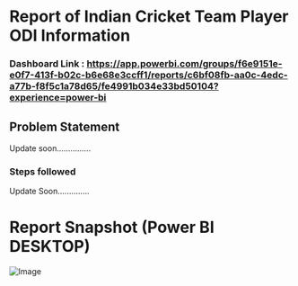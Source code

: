 # Report of Indian Cricket Team Player ODI Information

### Dashboard Link : https://app.powerbi.com/groups/f6e9151e-e0f7-413f-b02c-b6e68e3ccff1/reports/c6bf08fb-aa0c-4edc-a77b-f8f5c1a78d65/fe4991b034e33bd50104?experience=power-bi

## Problem Statement

Update soon...............


### Steps followed 

Update Soon..............


 # Report Snapshot (Power BI DESKTOP)

 
![Image](https://github.com/user-attachments/assets/05181f2f-e9cc-4dcd-8019-4987916014e5)
